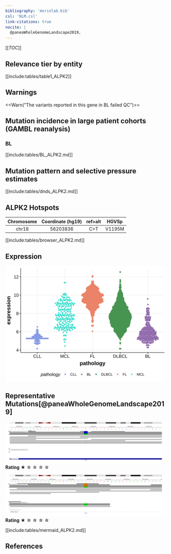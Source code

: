 ```yaml
---
bibliography: 'morinlab.bib'
csl: 'NLM.csl'
link-citations: true
nocite: |
  @paneaWholeGenomeLandscape2019, 
---
```

[[_TOC_]]



## Relevance tier by entity

[[include:tables/table1_ALPK2]]

## Warnings

<<Warn("The variants reported in this gene in BL failed QC")>>


## Mutation incidence in large patient cohorts (GAMBL reanalysis)

### BL
[[include:tables/BL_ALPK2.md]]

## Mutation pattern and selective pressure estimates

[[include:tables/dnds_ALPK2.md]]



## ALPK2 Hotspots

| Chromosome |Coordinate (hg19) | ref>alt | HGVSp | 
 | :---:| :---: | :--: | :---: |
| chr18 | 56203836 | C>T | V1195M |

[[include:tables/browser_ALPK2.md]]

## Expression
![](images/gene_expression/ALPK2_by_pathology.svg)
<!-- ORIGIN: paneaWholeGenomeLandscape2019 -->
<!-- BL: paneaWholeGenomeLandscape2019 -->

## Representative Mutations[@paneaWholeGenomeLandscape2019]

![](primary/Panea_ALPK2.svg)
**Rating**
&starf; &star; &star; &star; &star;

![](primary/Panea_ALPK2_2.svg)
**Rating**
&starf; &star; &star; &star; &star;


[[include:tables/mermaid_ALPK2.md]]

## References
